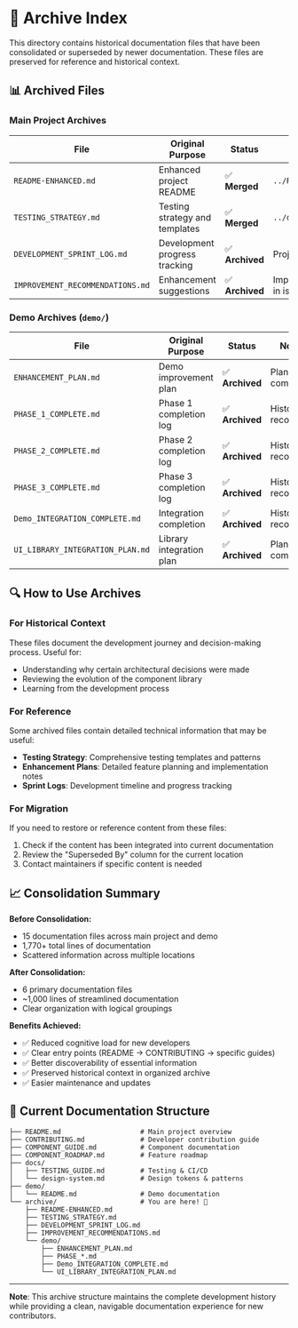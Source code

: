 # 📁 Archive Index

This directory contains historical documentation files that have been consolidated or superseded by newer documentation. These files are preserved for reference and historical context.

## 📊 Archived Files

### Main Project Archives
| File | Original Purpose | Status | Superseded By |
|------|------------------|--------|---------------|
| `README-ENHANCED.md` | Enhanced project README | ✅ **Merged** | `../README.md` |
| `TESTING_STRATEGY.md` | Testing strategy and templates | ✅ **Merged** | `../docs/TESTING_GUIDE.md` |
| `DEVELOPMENT_SPRINT_LOG.md` | Development progress tracking | ✅ **Archived** | Project completed |
| `IMPROVEMENT_RECOMMENDATIONS.md` | Enhancement suggestions | ✅ **Archived** | Implemented or tracked in issues |

### Demo Archives (`demo/`)
| File | Original Purpose | Status | Notes |
|------|------------------|--------|-------|
| `ENHANCEMENT_PLAN.md` | Demo improvement plan | ✅ **Archived** | Plan completed |
| `PHASE_1_COMPLETE.md` | Phase 1 completion log | ✅ **Archived** | Historical record |
| `PHASE_2_COMPLETE.md` | Phase 2 completion log | ✅ **Archived** | Historical record |
| `PHASE_3_COMPLETE.md` | Phase 3 completion log | ✅ **Archived** | Historical record |
| `Demo_INTEGRATION_COMPLETE.md` | Integration completion | ✅ **Archived** | Historical record |
| `UI_LIBRARY_INTEGRATION_PLAN.md` | Library integration plan | ✅ **Archived** | Plan completed |

## 🔍 How to Use Archives

### **For Historical Context**
These files document the development journey and decision-making process. Useful for:
- Understanding why certain architectural decisions were made
- Reviewing the evolution of the component library
- Learning from the development process

### **For Reference**
Some archived files contain detailed technical information that may be useful:
- **Testing Strategy**: Comprehensive testing templates and patterns
- **Enhancement Plans**: Detailed feature planning and implementation notes
- **Sprint Logs**: Development timeline and progress tracking

### **For Migration**
If you need to restore or reference content from these files:
1. Check if the content has been integrated into current documentation
2. Review the "Superseded By" column for the current location
3. Contact maintainers if specific content is needed

## 📈 Consolidation Summary

**Before Consolidation:**
- 15 documentation files across main project and demo
- 1,770+ total lines of documentation
- Scattered information across multiple locations

**After Consolidation:**
- 6 primary documentation files
- ~1,000 lines of streamlined documentation
- Clear organization with logical groupings

**Benefits Achieved:**
- ✅ Reduced cognitive load for new developers
- ✅ Clear entry points (README → CONTRIBUTING → specific guides)
- ✅ Better discoverability of essential information
- ✅ Preserved historical context in organized archive
- ✅ Easier maintenance and updates

## 🚀 Current Documentation Structure

```
├── README.md                    # Main project overview
├── CONTRIBUTING.md              # Developer contribution guide
├── COMPONENT_GUIDE.md           # Component documentation
├── COMPONENT_ROADMAP.md         # Feature roadmap
├── docs/
│   ├── TESTING_GUIDE.md         # Testing & CI/CD
│   └── design-system.md         # Design tokens & patterns
├── demo/
│   └── README.md                # Demo documentation
└── archive/                     # You are here! 📍
    ├── README-ENHANCED.md
    ├── TESTING_STRATEGY.md
    ├── DEVELOPMENT_SPRINT_LOG.md
    ├── IMPROVEMENT_RECOMMENDATIONS.md
    └── demo/
        ├── ENHANCEMENT_PLAN.md
        ├── PHASE_*.md
        ├── Demo_INTEGRATION_COMPLETE.md
        └── UI_LIBRARY_INTEGRATION_PLAN.md
```

---

**Note**: This archive structure maintains the complete development history while providing a clean, navigable documentation experience for new contributors.
